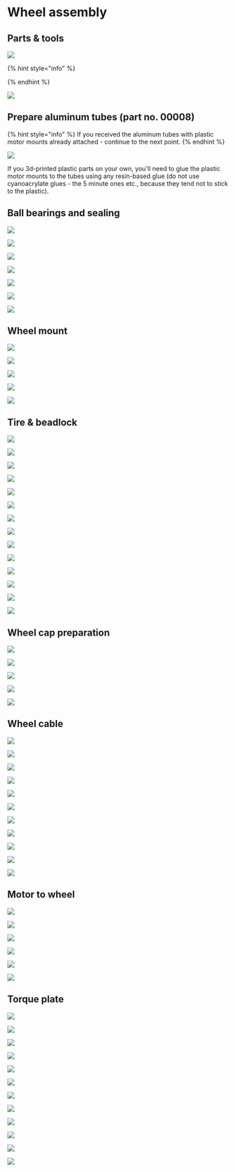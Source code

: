 # Wheel assembly

## Parts & tools

![](../.gitbook/assets/img_20190515_123406.jpg)

{% hint style="info" %}

{% endhint %}

![](../.gitbook/assets/img_20190515_123608.jpg)

## Prepare aluminum tubes \(part no. 00008\)

{% hint style="info" %}
If you received the aluminum tubes with plastic motor mounts already attached - continue to the next point.
{% endhint %}

![](../.gitbook/assets/00025.jpg) 

If you 3d-printed plastic parts on your own, you'll need to glue the plastic motor mounts to the tubes using any resin-based glue \(do not use cyanoacrylate glues - the 5 minute ones etc., because they tend not to stick to the plastic\).

## Ball bearings and sealing

![](../.gitbook/assets/img_20190515_123723.jpg)

![](../.gitbook/assets/img_20190515_123736.jpg)

![](../.gitbook/assets/img_20190515_123919.jpg)

![](../.gitbook/assets/img_20190515_124005.jpg)

![](../.gitbook/assets/img_20190515_124113.jpg)

![](../.gitbook/assets/img_20190515_124133.jpg)

![](../.gitbook/assets/img_20190515_124150.jpg)

## Wheel mount

![](../.gitbook/assets/img_20190515_124250.jpg)

![](../.gitbook/assets/img_20190515_124330.jpg)

![](../.gitbook/assets/img_20190515_135506.jpg)

![](../.gitbook/assets/img_20190515_124411.jpg)

![](../.gitbook/assets/img_20190515_124458.jpg)

## Tire & beadlock

![](../.gitbook/assets/img_20190515_124541.jpg)

![](../.gitbook/assets/img_20190515_124613.jpg)

![](../.gitbook/assets/img_20190515_124645.jpg)

![](../.gitbook/assets/img_20190515_124714.jpg)

![](../.gitbook/assets/img_20190515_124924.jpg)

![](../.gitbook/assets/img_20190515_124942.jpg)

![](../.gitbook/assets/img_20190515_125013.jpg)

![](../.gitbook/assets/img_20190515_125047.jpg)

![](../.gitbook/assets/img_20190515_125053.jpg)

![](../.gitbook/assets/img_20190515_125122.jpg)

![](../.gitbook/assets/img_20190515_125149.jpg)

![](../.gitbook/assets/img_20190515_125340.jpg)

![](../.gitbook/assets/img_20190515_125353.jpg)

![](../.gitbook/assets/img_20190515_125400.jpg)

## Wheel cap preparation

![](../.gitbook/assets/img_20190515_125610.jpg)

![](../.gitbook/assets/img_20190515_125621.jpg)

![](../.gitbook/assets/img_20190515_125649.jpg)

![](../.gitbook/assets/img_20190515_125718.jpg)

![](../.gitbook/assets/img_20190515_130917.jpg)

## Wheel cable

![](../.gitbook/assets/img_20190515_131539.jpg)

![](../.gitbook/assets/img_20190515_134938.jpg)

![](../.gitbook/assets/img_20190515_134943.jpg)

![](../.gitbook/assets/img_20190515_131557.jpg)

![](../.gitbook/assets/img_20190515_131617.jpg)

![](../.gitbook/assets/img_20190515_131644.jpg)

![](../.gitbook/assets/img_20190515_131725.jpg)

![](../.gitbook/assets/img_20190515_131915.jpg)

![](../.gitbook/assets/img_20190515_132149.jpg)

![](../.gitbook/assets/img_20190515_132258.jpg)

![](../.gitbook/assets/img_20190515_132302.jpg)

## Motor to wheel

![](../.gitbook/assets/img_20190515_132629.jpg)

![](../.gitbook/assets/img_20190515_132700.jpg)

![](../.gitbook/assets/img_20190515_132901.jpg)

![](../.gitbook/assets/img_20190515_132934.jpg)

![](../.gitbook/assets/img_20190515_133013.jpg)

![](../.gitbook/assets/img_20190515_133146.jpg)

## Torque plate

![](../.gitbook/assets/img_20190515_133413.jpg)

![](../.gitbook/assets/img_20190515_133451.jpg)

![](../.gitbook/assets/img_20190515_133513.jpg)

![](../.gitbook/assets/img_20190515_133549.jpg)

![](../.gitbook/assets/img_20190515_133625.jpg)

![](../.gitbook/assets/img_20190515_133703.jpg)

![](../.gitbook/assets/img_20190515_133734.jpg)

![](../.gitbook/assets/img_20190515_133757.jpg)

![](../.gitbook/assets/img_20190515_133816.jpg)

![](../.gitbook/assets/img_20190515_133829.jpg)

![](../.gitbook/assets/img_20190515_133915.jpg)

![](../.gitbook/assets/img_20190515_133931.jpg)



